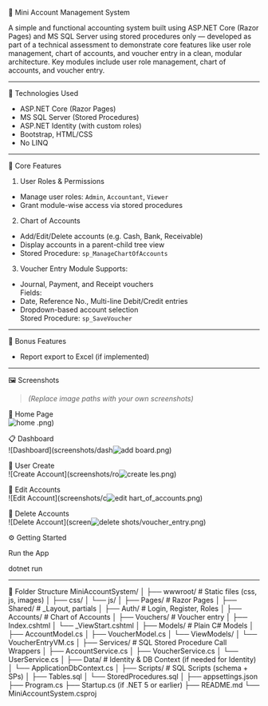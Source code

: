  🧾 Mini Account Management System

A simple and functional accounting system built using ASP.NET Core (Razor Pages) and MS SQL Server using stored procedures only — developed as part of a technical assessment to demonstrate core features like user role management, chart of accounts, and voucher entry in a clean, modular architecture. Key modules include user role management, chart of accounts, and voucher entry.

---

🚀 Technologies Used

- ASP.NET Core (Razor Pages)
- MS SQL Server (Stored Procedures)
- ASP.NET Identity (with custom roles)
- Bootstrap, HTML/CSS
- No LINQ

---

🔐 Core Features

 1. User Roles & Permissions
- Manage user roles: `Admin`, `Accountant`, `Viewer`
- Grant module-wise access via stored procedures

 2. Chart of Accounts
- Add/Edit/Delete accounts (e.g. Cash, Bank, Receivable)
- Display accounts in a parent-child tree view
- Stored Procedure: `sp_ManageChartOfAccounts`

 3. Voucher Entry Module
Supports:
- Journal, Payment, and Receipt vouchers  
Fields:
- Date, Reference No., Multi-line Debit/Credit entries  
- Dropdown-based account selection  
Stored Procedure: `sp_SaveVoucher`

---

 🎁 Bonus Features
- Report export to Excel (if implemented)

---

🖼️ Screenshots

> *(Replace image paths with your own screenshots)*

 🔐 Home Page  
![home](https://github.com/user-attachments/assets/98c92dad-264e-4a4d-b9c7-78f5cf8dcee9)
.png)

📋 Dashboard  
![Dashboard](screenshots/dash![add](https://github.com/user-attachments/assets/4fd71fd3-a67d-4f89-b4fe-dbef2a69f1a7)
board.png)

👥 User Create  
![Create Account](screenshots/ro![create](https://github.com/user-attachments/assets/b1232dea-8aac-475d-9e11-f12f50405ab6)
les.png)

 📘 Edit Accounts  
![Edit Account](screenshots/c![edit](https://github.com/user-attachments/assets/5ba0aa64-6061-4147-8dc9-c21a8807f86c)
hart_of_accounts.png)

 🧾 Delete Accounts  
![Delete Account](screen![delete](https://github.com/user-attachments/assets/d4ceea6f-d371-4b31-84af-3cf4ef8b9ddd)
shots/voucher_entry.png)

⚙️ Getting Started

Run the App

dotnet run

---
📂 Folder Structure
MiniAccountSystem/
│
├── wwwroot/                    # Static files (css, js, images)
│   ├── css/
│   └── js/
│
├── Pages/                      # Razor Pages
│   ├── Shared/                # _Layout, partials
│   ├── Auth/                  # Login, Register, Roles
│   ├── Accounts/              # Chart of Accounts
│   ├── Vouchers/              # Voucher entry
│   ├── Index.cshtml
│   └── _ViewStart.cshtml
│
├── Models/                    # Plain C# Models
│   ├── AccountModel.cs
│   ├── VoucherModel.cs
│   └── ViewModels/
│       └── VoucherEntryVM.cs
│
├── Services/                  # SQL Stored Procedure Call Wrappers
│   ├── AccountService.cs
│   ├── VoucherService.cs
│   └── UserService.cs
│
├── Data/                      # Identity & DB Context (if needed for Identity)
│   └── ApplicationDbContext.cs
│
├── Scripts/                   # SQL Scripts (schema + SPs)
│   ├── Tables.sql
│   └── StoredProcedures.sql
│
├── appsettings.json
├── Program.cs
├── Startup.cs (if .NET 5 or earlier)
├── README.md
└── MiniAccountSystem.csproj





